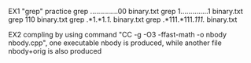 EX1 "grep" practice
grep ..............00 binary.txt
grep 1..............1 binary.txt
grep 110 binary.txt
grep .*1.*1.*1.* binary.txt
grep .*111.*111.*111.* binary.txt

EX2
compling by using command "CC -g -O3 -ffast-math -o nbody nbody.cpp", 
one executable nbody is produced, while another file nbody+orig is also produced
